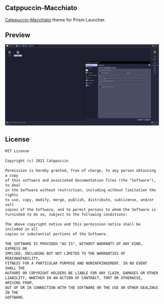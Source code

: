 <!--
SPDX-FileCopyrightText: 2022 Mqisty

SPDX-License-Identifier: CC0-1.0
-->

Catppuccin-Macchiato
---
[Catppuccin-Macchiato](https://github.com/catppuccin/catppuccin) theme for Prism Launcher.

## Preview
![Catppuccin-Macchiato Preview](preview.png)

## License
```
MIT License

Copyright (c) 2021 Catppuccin

Permission is hereby granted, free of charge, to any person obtaining a copy
of this software and associated documentation files (the "Software"), to deal
in the Software without restriction, including without limitation the rights
to use, copy, modify, merge, publish, distribute, sublicense, and/or sell
copies of the Software, and to permit persons to whom the Software is
furnished to do so, subject to the following conditions:

The above copyright notice and this permission notice shall be included in all
copies or substantial portions of the Software.

THE SOFTWARE IS PROVIDED "AS IS", WITHOUT WARRANTY OF ANY KIND, EXPRESS OR
IMPLIED, INCLUDING BUT NOT LIMITED TO THE WARRANTIES OF MERCHANTABILITY,
FITNESS FOR A PARTICULAR PURPOSE AND NONINFRINGEMENT. IN NO EVENT SHALL THE
AUTHORS OR COPYRIGHT HOLDERS BE LIABLE FOR ANY CLAIM, DAMAGES OR OTHER
LIABILITY, WHETHER IN AN ACTION OF CONTRACT, TORT OR OTHERWISE, ARISING FROM,
OUT OF OR IN CONNECTION WITH THE SOFTWARE OR THE USE OR OTHER DEALINGS IN THE
SOFTWARE.
```
